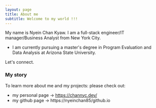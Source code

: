 ```yaml
---
layout: page
title: About me
subtitle: Welcome to my world !!!
---
```


My name is Nyein Chan Kyaw. I am a full-stack engineer/IT manager/Business Analyst from New York City. 

- I am currently pursuing a master's degree in Program Evaluation and Data Analysis at Arizona State University.

Let's connect.

### My story

To learn more about me and my projects: please check out:
- my personal page ->  https://channyc.dev/
- my github page -> https://nyeinchan85/github.io
